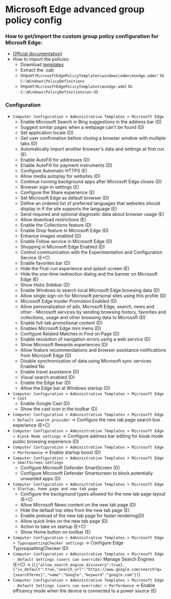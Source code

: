 # Microsoft Edge advanced group policy config

### How to get/import the custom group policy configuration for Microsft Edge:
- [Official documentation](https://learn.microsoft.com/en-us/deployedge/configure-microsoft-edge))
- How to import the policies:
	- Download [templates](https://www.microsoft.com/en-us/edge/business/download?form=MA13FJ)
	- Extract the .cab
	- Import `MicrosoftEdgePolicyTemplates\windows\admx\msedge.admx"` to `C:\Windows\PolicyDefinitions`
	- Import `MicrosoftEdgePolicyTemplates\msedge.adml` to `C:\Windows\PolicyDefinitions\en-US`

### Configuration
- `Computer Configuration > Administrative Templates > Microsoft Edge`
	- Enable Microsoft Search in Bing suggestions in the address bar (D)
	- Suggest similar pages when a webpage can't be found	(D)
	- Set application locale (D)
	- Get user confirmation before closing a browser window with multiple tabs (D)
	- Automatically import another browser's data and settings at first run (E)
	- Enable AutoFill for addresses (D)
	- Enable AutoFill for payment instruments	(D)
	- Configure Automatic HTTPS (E)
	- Allow media autoplay for websites (D)
	- Continue running background apps after Microsoft Edge closes (D)
	- Browser sign-in settings (E)
	- Configure the Share experience (E)
	- Set Microsoft Edge as default browser (D)
	- Define an ordered list of preferred languages that websites should display in if the site supports the language	(E)
	- Send required and optional diagnostic data about browser usage (E)
	- Allow download restrictions (E)
	- Enable the Collections feature (D)
	- Enable Drop feature in Microsoft Edge (D)
	- Enhance images enabled	 (D)
	- Enable Follow service in Microsoft Edge	(D)
	- Shopping in Microsoft Edge Enabled	(D)
	- Control communication with the Experimentation and Configuration Service (E+C)
	- Enable favorites bar (D)
	- Hide the First-run experience and splash screen	(E)
	- Hide the one-time redirection dialog and the banner on Microsoft Edge (E)
	- Show Hubs Sidebar (D)
	- Enable Windows to search local Microsoft Edge browsing data (D)
	- Allow single sign-on for Microsoft personal sites using this profile (D)
	- Microsoft Edge Insider Promotion Enabled (D)
	- Allow personalization of ads, Microsoft Edge, search, news and other - Microsoft services by sending browsing history, favorites and collections, usage and other browsing data to Microsoft (D)
	- Enable full-tab promotional content (D)
	- Enables Microsoft Edge mini menu (D)
	- Configure Related Matches in Find on Page (D)
	- Enable resolution of navigation errors using a web service (D)
	- Show Microsoft Rewards experiences (D)
	- Allow feature recommendations and browser assistance notifications from Microsoft Edge (D)
	- Disable synchronization of data using Microsoft sync services	Enabled	No
	- Enable travel assistance (D)
	- Visual search enabled (D)
	- Enable the Edge bar (D)
	- Allow the Edge bar at Windows startup (D)
- `Computer Configuration > Administrative Templates > Microsoft Edge > Cast`
	- Enable Google Cast (D)
	- Show the cast icon in the toolbar (D) 
- `Computer Configuration > Administrative Templates > Microsoft Edge > Default search provider` → Configure the new tab page search box experience (E+C)
- `Computer Configuration > Administrative Templates > Microsoft Edge > Kiosk Mode settings` → Configure address bar editing for kiosk mode public browsing experience (D)
- `Computer Configuration > Administrative Templates > Microsoft Edge > Performance` → Enable startup boost (D)
- `Computer Configuration > Administrative Templates > Microsoft Edge > SmartScreen settings`
	- Configure Microsoft Defender SmartScreen (D)
	- Configure Microsoft Defender Smartscreen to block potentially unwanted apps (D)
- `Computer Configuration > Administrative Templates > Microsoft Edge > Startup, home page and new tab page`
	- Configure the background types allowed for the new tab page layout (E+C)
	- Allow Microsoft News content on the new tab page (D)
	- Hide the default top sites from the new tab page (E)
	- Enable preload of the new tab page for faster rendering(D)
	- Allow quick links on the new tab page (D)
	- Action to take on startup (E+C)
	- Show Home button on toolbar	(E)
- `Computer Configuration > Administrative Templates > Microsoft Edge > TyposquattingChecker settings` → Configure Edge TyposquattingChecker (D)
- `Computer Configuration > Administrative Templates > Microsoft Edge - Default Settings (users can override)` Manage Search Engines (E+C) → (`[{"allow_search_engine_discovery":true},{"is_default":true,"search_url":"https://www.google.com/search?q={searchTerms}","name":"Google","keyword":"google.com"}]`)
- `Computer Configuration > Administrative Templates > Microsoft Edge - Default Settings (users can override) > Performance` → Enable efficency mode when the device is connected to a power source (E)
